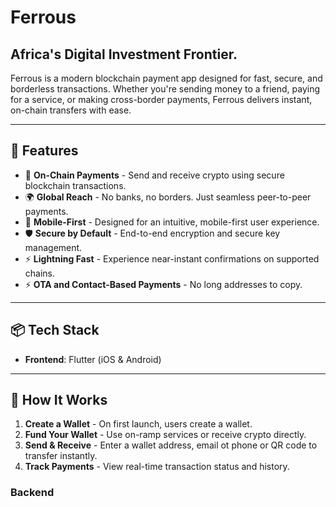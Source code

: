 # Ferrous

## **Africa's Digital Investment Frontier.**  


Ferrous is a modern blockchain payment app designed for fast, secure, and borderless transactions. Whether you're sending money to a friend, paying for a service, or making cross-border payments, Ferrous delivers instant, on-chain transfers with ease.

---

## 🚀 Features

- 🔗 **On-Chain Payments** - Send and receive crypto using secure blockchain transactions.
- 🌍 **Global Reach** - No banks, no borders. Just seamless peer-to-peer payments.
- 📱 **Mobile-First** - Designed for an intuitive, mobile-first user experience.
- 🛡️ **Secure by Default** - End-to-end encryption and secure key management.
- ⚡ **Lightning Fast** - Experience near-instant confirmations on supported chains.
- ⚡ **OTA and Contact-Based Payments** - No long addresses to copy.


---

## 📦 Tech Stack

- **Frontend**: Flutter (iOS & Android)


---

## 🧠 How It Works

1. **Create a Wallet** - On first launch, users create a wallet.
2. **Fund Your Wallet** - Use on-ramp services or receive crypto directly.
3. **Send & Receive** - Enter a wallet address, email ot phone or QR code to transfer instantly.
4. **Track Payments** - View real-time transaction status and history.


### Backend
